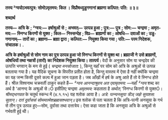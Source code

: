 **तस्य ²ग्वयोऽभवत्पुत्र: सोमोऽमृतमय: किल ।** **विप्रौषध्युडुगणानां ब्रह्मणा कल्पित: पति: ॥ ३॥** 

**शब्दार्थ** 

**तस्य—** **अत्रि के** **; ²ग्वय:—** **हर्षाश्रुओं से** **; अभवत्—** **उत्पन्न हुआ** **; पुत्र:—** **पुत्र** **; सोम:—** **चन्द्रमा** **; अमृत-मय:—** **स्निग्ध किरणों से युक्त** **;** **किल—** **निस्सन्देह** **; विप्र—** **ब्राह्मणों का** **; ओषधि—** **दवाओं का** **; उडु-गणानाम्—** **तारों का** **; ब्रह्मणा—** **ब्रह्मा द्वारा** **; कल्पित:—** **नियुक्त** **किया गया** **; पति:—** **परम निदेशक, संचालक।** **.** 

**अत्रि के हर्षाश्रुओं से सोम नाम का पुत्र उत्पन्न हुआ जो स्निग्ध किरणों से युक्त था। ब्रह्माजी ने** **उसे ब्राह्मणों, ओषधियों तथा नक्षत्रों (तारों) का निदेशक नियुक्त किया।** **तात्पर्य :** वेदों के अनुसार सोम या चन्द्रदेव की उत्पत्ति भगवान् के मन से हुई ( *चन्द्रमा मनसोजात:* ), किन्तु यहाँ पर सोम को अत्रि के अश्रुओं से उत्पन्न बतलाया गया है। यह वैदिक सूचना के विपरीत प्रतीत होता है, किन्तु वास्तव में ऐसा है नहीं क्योंकि चन्द्रमा का यह जन्म किसी दूसरे कल्प में हुआ जान पड़ता है। जब आँखों में हर्ष के अश्रु आते हैं तो वे स्निग्ध होते हैं। श्रील विश्वनाथ चक्रवर्ती ठाकुर कहते हैं— *²ग्वय आनन्दाश्रुवय अत एवामृतमय:* —यहाँ *²ग्वय* शब्द का अर्थ है 'आनन्द के अश्रुओं से।Ó इसीलिए चन्द्रमा *अमृतमय:* कहलाता है अर्थात् 'स्निग्ध किरणों से युक्तÓ। *श्रीमद्भागवत* के चतुर्थ स्कन्ध में (४.१.१५) यह श्लोक आया है। *अत्रे: पत्न्यनसूया त्रीञ् जज्ञे सुयशस: सुतान्।* *दत्तं दुर्वाससं सोममात्मेशब्रह्मसश्भवान्॥* इस श्लोक से पता चलता है कि अत्रि-पत्नी अनसूया के गर्भ से तीन पुत्र उत्पन्न हुए—सोम, दुर्वासा तथा दत्तात्रेय। ऐसा कहा जाता है कि अनसूया अत्रि के अश्रुओं से गर्भवती हुई थी।  